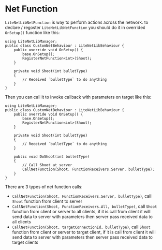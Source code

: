 # Net Function

`LiteNetLibNetFunction` is way to perform actions across the network. to declare / regoster `LiteNetLibNetFunction` you should do it in overrided `OnSetup()` function like this:

```
using LiteNetLibManager;
public class CustomNetBehaviour : LiteNetLibBehaviour {
    public override void OnSetup() {
        base.OnSetup();
        RegisterNetFunction<int>(Shoot);
    }

    private void Shoot(int bulletType)
    {
        // Received `bulletType` to do anything
    }
}
```

Then you can call it to invoke callback with parameters on target like this:

```
using LiteNetLibManager;
public class CustomNetBehaviour : LiteNetLibBehaviour {
    public override void OnSetup() {
        base.OnSetup();
        RegisterNetFunction<int>(Shoot);
    }

    private void Shoot(int bulletType)
    {
        // Received `bulletType` to do anything
    }

    public void DoShoot(int bulletType)
    {
        // Call Shoot at server
        CallNetFunction(Shoot, FunctionReceivers.Server, bulletType);
    }
}
```

There are 3 types of net function calls:
- `CallNetFunction(Shoot, FunctionReceivers.Server, bulletType)`, call `Shoot` function from client to server
- `CallNetFunction(Shoot, FunctionReceivers.All, bulletType)`, call `Shoot` function from client or server to all clients, if it is call from client it will send data to server with parameters then server pass received data to all clients
- `CallNetFunction(Shoot, targetConnectionId, bulletType)`, call `Shoot` function from client or server to target client, if it is call from client it will send data to server with parameters then server pass received data to target clients